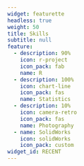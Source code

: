 ```yaml
---
widget: featurette
headless: true
weight: 50
title: Skills
subtitle: null
feature:
  - description: 90%
    icon: r-project
    icon_pack: fab
    name: R
  - description: 100%
    icon: chart-line
    icon_pack: fas
    name: Statistics
  - description: 10%
    icon: camera-retro
    icon_pack: fas
    name: Photography
  - name: SolidWorks
    icon: solidWorks
    icon_pack: custom
widget_id: RECENT
---
```

